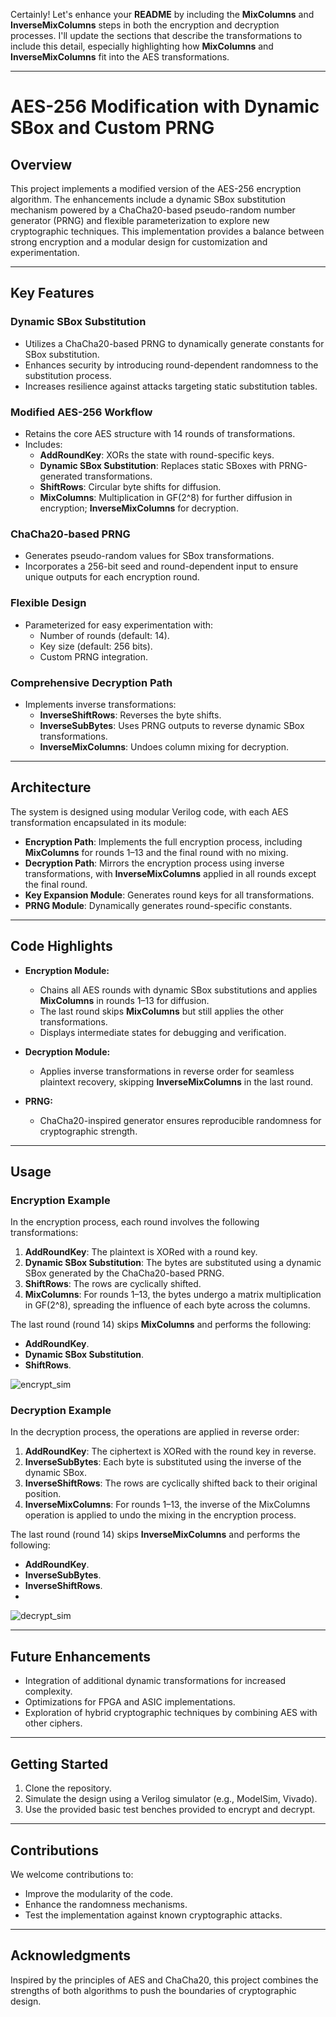 Certainly! Let's enhance your **README** by including the **MixColumns** and **InverseMixColumns** steps in both the encryption and decryption processes. I'll update the sections that describe the transformations to include this detail, especially highlighting how **MixColumns** and **InverseMixColumns** fit into the AES transformations.

---

# AES-256 Modification with Dynamic SBox and Custom PRNG

## **Overview**

This project implements a modified version of the AES-256 encryption algorithm. The enhancements include a dynamic SBox substitution mechanism powered by a ChaCha20-based pseudo-random number generator (PRNG) and flexible parameterization to explore new cryptographic techniques. This implementation provides a balance between strong encryption and a modular design for customization and experimentation.

---

## **Key Features**

### **Dynamic SBox Substitution**

- Utilizes a ChaCha20-based PRNG to dynamically generate constants for SBox substitution.
- Enhances security by introducing round-dependent randomness to the substitution process.
- Increases resilience against attacks targeting static substitution tables.

### **Modified AES-256 Workflow**

- Retains the core AES structure with 14 rounds of transformations.
- Includes:
  - **AddRoundKey**: XORs the state with round-specific keys.
  - **Dynamic SBox Substitution**: Replaces static SBoxes with PRNG-generated transformations.
  - **ShiftRows**: Circular byte shifts for diffusion.
  - **MixColumns**: Multiplication in GF(2^8) for further diffusion in encryption; **InverseMixColumns** for decryption.
  
### **ChaCha20-based PRNG**

- Generates pseudo-random values for SBox transformations.
- Incorporates a 256-bit seed and round-dependent input to ensure unique outputs for each encryption round.

### **Flexible Design**

- Parameterized for easy experimentation with:
  - Number of rounds (default: 14).
  - Key size (default: 256 bits).
  - Custom PRNG integration.

### **Comprehensive Decryption Path**

- Implements inverse transformations:
  - **InverseShiftRows**: Reverses the byte shifts.
  - **InverseSubBytes**: Uses PRNG outputs to reverse dynamic SBox transformations.
  - **InverseMixColumns**: Undoes column mixing for decryption.

---

## **Architecture**

The system is designed using modular Verilog code, with each AES transformation encapsulated in its module:

- **Encryption Path**: Implements the full encryption process, including **MixColumns** for rounds 1–13 and the final round with no mixing.
- **Decryption Path**: Mirrors the encryption process using inverse transformations, with **InverseMixColumns** applied in all rounds except the final round.
- **Key Expansion Module**: Generates round keys for all transformations.
- **PRNG Module**: Dynamically generates round-specific constants.

---

## **Code Highlights**

- **Encryption Module:**
  - Chains all AES rounds with dynamic SBox substitutions and applies **MixColumns** in rounds 1–13 for diffusion.
  - The last round skips **MixColumns** but still applies the other transformations.
  - Displays intermediate states for debugging and verification.
  
- **Decryption Module:**
  - Applies inverse transformations in reverse order for seamless plaintext recovery, skipping **InverseMixColumns** in the last round.
  
- **PRNG:**
  - ChaCha20-inspired generator ensures reproducible randomness for cryptographic strength.

---

## **Usage**

### **Encryption Example**

In the encryption process, each round involves the following transformations:
1. **AddRoundKey**: The plaintext is XORed with a round key.
2. **Dynamic SBox Substitution**: The bytes are substituted using a dynamic SBox generated by the ChaCha20-based PRNG.
3. **ShiftRows**: The rows are cyclically shifted.
4. **MixColumns**: For rounds 1–13, the bytes undergo a matrix multiplication in GF(2^8), spreading the influence of each byte across the columns.

The last round (round 14) skips **MixColumns** and performs the following:
- **AddRoundKey**.
- **Dynamic SBox Substitution**.
- **ShiftRows**.

![encrypt_sim](https://github.com/user-attachments/assets/7287f586-aee7-42cc-bf56-ad737085b98f)


### **Decryption Example**

In the decryption process, the operations are applied in reverse order:
1. **AddRoundKey**: The ciphertext is XORed with the round key in reverse.
2. **InverseSubBytes**: Each byte is substituted using the inverse of the dynamic SBox.
3. **InverseShiftRows**: The rows are cyclically shifted back to their original position.
4. **InverseMixColumns**: For rounds 1–13, the inverse of the MixColumns operation is applied to undo the mixing in the encryption process.

The last round (round 14) skips **InverseMixColumns** and performs the following:
- **AddRoundKey**.
- **InverseSubBytes**.
- **InverseShiftRows**.
- 
![decrypt_sim](https://github.com/user-attachments/assets/6a879414-ba0d-482a-af50-984a9e28e09c)



---

## **Future Enhancements**

- Integration of additional dynamic transformations for increased complexity.
- Optimizations for FPGA and ASIC implementations.
- Exploration of hybrid cryptographic techniques by combining AES with other ciphers.

---

## **Getting Started**

1. Clone the repository.
2. Simulate the design using a Verilog simulator (e.g., ModelSim, Vivado).
3. Use the provided basic test benches provided to encrypt and decrypt.

---

## **Contributions**

We welcome contributions to:

- Improve the modularity of the code.
- Enhance the randomness mechanisms.
- Test the implementation against known cryptographic attacks.

---

## **Acknowledgments**

Inspired by the principles of AES and ChaCha20, this project combines the strengths of both algorithms to push the boundaries of cryptographic design.
